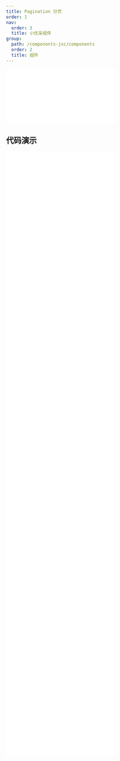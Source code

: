 ```yaml
---
title: Pagination 分页
order: 1
nav:
  order: 3
  title: 小优采组件
group:
  path: /components-jxc/components
  order: 2
  title: 组件
---
```


<div>
<embed src="@docs-common/pagination/index.md"></embed>
</div>
        
## 代码演示

<Row gutter=8>

  <Col span=24>
    
  <div class="code-box"><embed src="@abiz-rc-jxc/pagination/demo/all-pagination-jxc.md"></embed></div>
          
  <div class="code-box"><embed src="@abiz-rc-jxc/pagination/demo/basic-pagination-jxc.md"></embed></div>
          
  <div class="code-box"><embed src="@abiz-rc-jxc/pagination/demo/changer-pagination-jxc.md"></embed></div>
          
  <div class="code-box"><embed src="@abiz-rc-jxc/pagination/demo/controlled-pagination-jxc.md"></embed></div>
          
  <div class="code-box"><embed src="@abiz-rc-jxc/pagination/demo/itemRender-pagination-jxc.md"></embed></div>
          
  <div class="code-box"><embed src="@abiz-rc-jxc/pagination/demo/jump-pagination-jxc.md"></embed></div>
          
  <div class="code-box"><embed src="@abiz-rc-jxc/pagination/demo/mini-pagination-jxc.md"></embed></div>
          
  <div class="code-box"><embed src="@abiz-rc-jxc/pagination/demo/more-pagination-jxc.md"></embed></div>
          
  <div class="code-box"><embed src="@abiz-rc-jxc/pagination/demo/simple-pagination-jxc.md"></embed></div>
          
  <div class="code-box"><embed src="@abiz-rc-jxc/pagination/demo/total-pagination-jxc.md"></embed></div>
          
  </Col>
          
</Row>
        
<div><embed src="@docs-common/pagination/index-api.md"></embed><div>
        